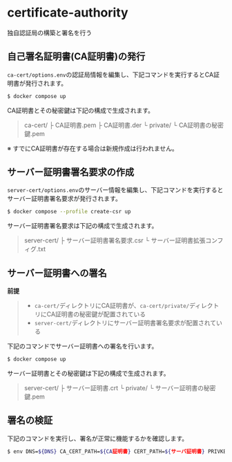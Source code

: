 # certificate-authority
独自認証局の構築と署名を行う

## 自己署名証明書(CA証明書)の発行

`ca-cert/options.env`の認証局情報を編集し、下記コマンドを実行するとCA証明書が発行されます。
```bash
$ docker compose up
```

CA証明書とその秘密鍵は下記の構成で生成されます。
> ca-cert/
>  ├ CA証明書.pem
>  ├ CA証明書.der
>  └ private/
>     └ CA証明書の秘密鍵.pem

※ すでにCA証明書が存在する場合は新規作成は行われません。

## サーバー証明書署名要求の作成

`server-cert/options.env`のサーバー情報を編集し、下記コマンドを実行するとサーバー証明書署名要求が発行されます。
```bash
$ docker compose --profile create-csr up
```

サーバー証明書署名要求は下記の構成で生成されます。
> server-cert/
>  ├ サーバー証明書署名要求.csr
>  └ サーバー証明書拡張コンフィグ.txt

## サーバー証明書への署名

**前提**
> * `ca-cert/`ディレクトリにCA証明書が、`ca-cert/private/`ディレクトリにCA証明書の秘密鍵が配置されている
> * `server-cert/`ディレクトリにサーバー証明書署名要求が配置されている

下記のコマンドでサーバー証明書への署名を行います。
```bash
$ docker compose up
```

サーバー証明書とその秘密鍵は下記の構成で生成されます。
> server-cert/
>  ├ サーバー証明書.crt
>  └ private/
>     └ サーバー証明書の秘密鍵.pem

## 署名の検証
下記のコマンドを実行し、署名が正常に機能するかを確認します。
```bash
$ env DNS=${DNS} CA_CERT_PATH=${CA証明書} CERT_PATH=${サーバ証明書} PRIVKEY_PATH=${サーバ証明書秘密鍵} docker compose -f test.yaml up
```